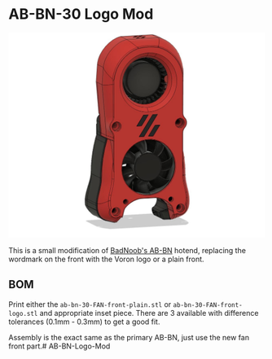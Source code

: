 # AB-BN-30 Logo Mod

![Picture of mod](Images/ABBN30-LogoModv2.jpg)

This is a small modification of [BadNoob's AB-BN](https://github.com/VoronDesign/VoronUsers/tree/master/printer_mods/Badnoob/AB-BN) hotend, replacing the wordmark on the front with the Voron logo or a plain front.

## BOM
Print either the `ab-bn-30-FAN-front-plain.stl` or `ab-bn-30-FAN-front-logo.stl` and appropriate inset piece. There are 3 available with difference tolerances (0.1mm - 0.3mm) to get a good fit.

Assembly is the exact same as the primary AB-BN, just use the new fan front part.# AB-BN-Logo-Mod

